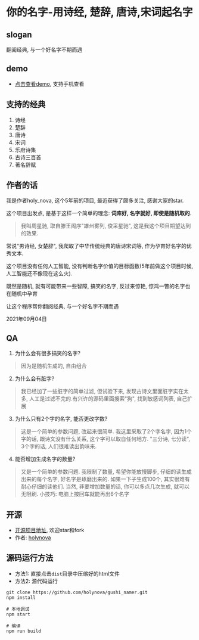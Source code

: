 # 你的名字-用诗经, 楚辞, 唐诗,宋词起名字

## slogan
翻阅经典, 与一个好名字不期而遇

## demo
- [点击查看demo](http://xiaosang.net/gushi_namer/), 支持手机查看

## 支持的经典
1. 诗经
1. 楚辞
1. 唐诗
1. 宋词
1. 乐府诗集
1. 古诗三百首
1. 著名辞赋

## 作者的话
我是作者holy_nova, 这个5年前的项目, 最近获得了颇多关注, 感谢大家的star.

这个项目出发点, 是基于这样一个简单的理念: **词库好, 名字就好, 即使是随机取的**.  

> 我叫周星驰, 取自滕王阁序"雄州雾列, 俊采星驰", 这是我这个项目期望达到的效果. 

常说"男诗经, 女楚辞", 我爬取了中华传统经典的唐诗宋词等, 作为孕育好名字的优秀文本.

这个项目没有任何人工智能, 没有判断名字价值的目标函数(5年前做这个项目时候, 人工智能还不像现在这么火). 

既然是随机, 就有可能带来一些智障, 搞笑的名字, 反过来惊艳, 惊鸿一瞥的名字也在随机中孕育

让这个程序帮你翻阅经典, 与一个好名字不期而遇

2021年09月04日

## QA
1. 为什么会有很多搞笑的名字? 
> 因为是随机生成的, 自由组合
2. 为什么会有脏字?
> 我已经加了一些脏字的简单过滤, 但试验下来, 发现古诗文里面脏字实在太多, 人工是过滤不完的.有兴许的源码里面搜索"狗", 找到敏感词列表, 自己扩展
3. 为什么只有2个字的名字, 能否更改字数? 
> 这是一个简单的参数问题, 改起来很简单. 我这里采取了2个字名字, 因为1个字的话, 跟诗文没有什么关系, 这个字可以取自任何地方. "三分诗, 七分读", 3个字的话, 人们很难读出韵味来.
4. 能否增加生成名字的数量?
> 又是一个简单的参数问题. 我限制了数量, 希望你能放慢脚步, 仔细的读生成出来的每个名字, 好名字是琢磨出来的. 如果一下子生成100个, 其实很难有耐心仔细的读他们.
> 当然, 非要增加数量的话, 你可以多点几次生成, 就可以无限刷. 小技巧: 电脑上按回车就能再出6个名字




## 开源
- [开源项目地址](https://github.com/holynova/gushi_namer), 欢迎star和fork
- 作者: [holynova](https://github.com/holynova)

## 源码运行方法
- 方法1: 直接点击`dist`目录中压缩好的html文件
- 方法2: 源代码运行
```
git clone https://github.com/holynova/gushi_namer.git
npm install

# 本地调试
npm start

# 编译
npm run build

```
